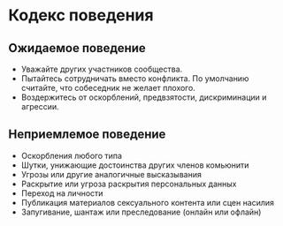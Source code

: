 # Кодекс поведения
## Ожидаемое поведение
 - Уважайте других участников сообщества.
 - Пытайтесь сотрудничать вместо конфликта. По умолчанию считайте, что собеседник не желает плохого.
 - Воздержитесь от оскорблений, предвзятости, дискриминации и агрессии.

## Неприемлемое поведение
 - Оскорбления любого типа
 - Шутки, унижающие достоинства других членов комьюнити
 - Угрозы или другие аналогичные высказывания
 - Раскрытие или угроза раскрытия персональных данных
 - Переход на личности
 - Публикация материалов сексуального контента или сцен насилия
 - Запугивание, шантаж или преследование (онлайн или офлайн)
 
